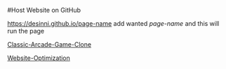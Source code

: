 #Host Website on GitHub

https://desinni.github.io/page-name add wanted _page-name_ and this will run the page

[Classic-Arcade-Game-Clone](https://desinni.github.io/Classic-Arcade-Game-Clone)

[Website-Optimization](https://desinni.github.io/Website-Optimization)
